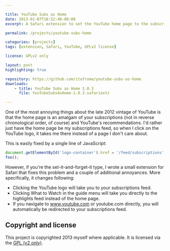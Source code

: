 ```yaml
---

title: YouTube Subs as Home
date: 2013-01-07T16:52:40-08:00
excerpt: A Safari extension to set the YouTube home page to the subscriptions feed.

permalink: /projects/youtube-subs-home

categories: [projects]
tags: [extension, Safari, YouTube, GPLv2 license]

license: GPLv2 only

layout: post
highlighting: true

repository: https://github.com/itafroma/youtube-subs-as-home
downloads:
    - title: YouTube Subs as Home 1.0.3
      file: YouTubeSubsAsHome-1.0.3.safariextz

---
```


One of the most annoying things about the late 2012 vintage of YouTube is that the home page is an amalgam of your subscriptions (not in reverse chronological order, of course) and YouTube's recommendations. I'd rather just have the home page be my subscriptions feed, so when I click on the YouTube logo, it takes me there instead of a page I don't care about.

This is easily fixed by a single line of JavaScript:

```javascript
document.getElementById('logo-container').href = '/feed/subscriptions'
foo();
```

However, if you're the set-it-and-forget-it type, I wrote a small extension for Safari that fixes this problem and a couple of additional annoyances. More specifically, it changes following:

* Clicking the YouTube logo will take you to your subscriptions feed.
* Clicking What to Watch in the guide menu will take you directly to the highlights feed instead of the home page.
* If you navigate to www.youtube.com or youtube.com directly, you will automatically be redirected to your subscriptions feed.

## Copyright and license

This project is copyrighted 2013 myself where applicable. It is licensed via the [GPL (v2 only)][1].

[1]: http://www.gnu.org/licenses/gpl-2.0.html "GNU General Public License, version 2"
